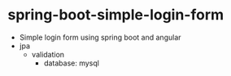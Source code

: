 # spring-boot-simple-login-form
+ Simple login form using spring boot and angular 
 + jpa
   + validation
     + database: mysql
